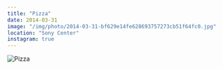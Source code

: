 ```yaml
---
title: "Pizza"
date: 2014-03-31
image: "/img/photo/2014-03-31-bf629e14fe628693757273cb51f64fc0.jpg"
location: "Sony Center"
instagram: true
---
```


![Pizza](/img/photo/2014-03-31-bf629e14fe628693757273cb51f64fc0.jpg)
